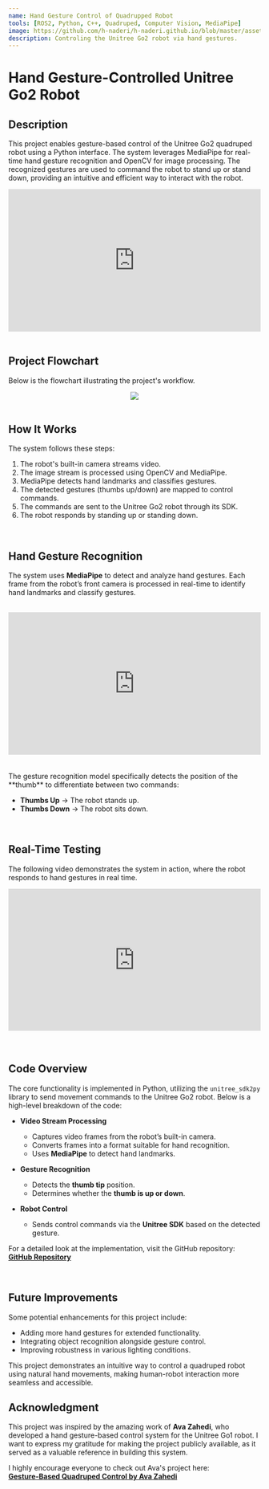 ```yaml
---
name: Hand Gesture Control of Quadrupped Robot
tools: [ROS2, Python, C++, Quadruped, Computer Vision, MediaPipe]
image: https://github.com/h-naderi/h-naderi.github.io/blob/master/assets/1-hand-gesture-intro.gif?raw=true
description: Controling the Unitree Go2 robot via hand gestures.
---
```


# Hand Gesture-Controlled Unitree Go2 Robot

## **Description**
This project enables gesture-based control of the Unitree Go2 quadruped robot using a Python interface. The system leverages MediaPipe for real-time hand gesture recognition and OpenCV for image processing. The recognized gestures are used to command the robot to stand up or stand down, providing an intuitive and efficient way to interact with the robot.

<div style="position: relative; padding-bottom: 56.25%; height: 0; overflow: hidden;">
    <iframe src="https://www.youtube.com/embed/hJjrWiqMabM" 
            frameborder="0" allowfullscreen
            style="position: absolute; top: 0; left: 0; width: 100%; height: 100%;">
    </iframe>
</div>
<br>

## **Project Flowchart**
Below is the flowchart illustrating the project's workflow.

<center><img src="{{ site.url }}{{ site.baseurl }}/assets/1-hand-gesture-flowchart.png"/></center>

<br>

## **How It Works**
The system follows these steps:

1. The robot's built-in camera streams video.
2. The image stream is processed using OpenCV and MediaPipe.
3. MediaPipe detects hand landmarks and classifies gestures.
4. The detected gestures (thumbs up/down) are mapped to control commands.
5. The commands are sent to the Unitree Go2 robot through its SDK.
6. The robot responds by standing up or standing down.

<br>

## **Hand Gesture Recognition**
The system uses **MediaPipe** to detect and analyze hand gestures. Each frame from the robot’s front camera is processed in real-time to identify hand landmarks and classify gestures.
<br>
<br>
<div style="position: relative; padding-bottom: 56.25%; height: 0; overflow: hidden;">
    <iframe src="https://www.youtube.com/embed/-5frhPR1_o4" 
            frameborder="0" allowfullscreen
            style="position: absolute; top: 0; left: 0; width: 100%; height: 100%;">
    </iframe>
</div>
<br>
<br>
The gesture recognition model specifically detects the position of the **thumb** to differentiate between two commands:

- **Thumbs Up** → The robot stands up.
- **Thumbs Down** → The robot sits down.

<br>

## **Real-Time Testing**
The following video demonstrates the system in action, where the robot responds to hand gestures in real time.
<br>
<div style="position: relative; padding-bottom: 56.25%; height: 0; overflow: hidden;">
    <iframe src="https://www.youtube.com/embed/hJjrWiqMabM" 
            frameborder="0" allowfullscreen
            style="position: absolute; top: 0; left: 0; width: 100%; height: 100%;">
    </iframe>
</div>
<br>
<br>

## **Code Overview**
The core functionality is implemented in Python, utilizing the `unitree_sdk2py` library to send movement commands to the Unitree Go2 robot. Below is a high-level breakdown of the code:

- **Video Stream Processing**  
  - Captures video frames from the robot’s built-in camera.
  - Converts frames into a format suitable for hand recognition.
  - Uses **MediaPipe** to detect hand landmarks.

- **Gesture Recognition**  
  - Detects the **thumb tip** position.
  - Determines whether the **thumb is up or down**.

- **Robot Control**  
  - Sends control commands via the **Unitree SDK** based on the detected gesture.

For a detailed look at the implementation, visit the GitHub repository:  
[**GitHub Repository**](https://github.com/h-naderi/hand_gesture_unitree/tree/master)

<br>

## **Future Improvements**
Some potential enhancements for this project include:
- Adding more hand gestures for extended functionality.
- Integrating object recognition alongside gesture control.
- Improving robustness in various lighting conditions.

This project demonstrates an intuitive way to control a quadruped robot using natural hand movements, making human-robot interaction more seamless and accessible.

## **Acknowledgment**
This project was inspired by the amazing work of **Ava Zahedi**, who developed a hand gesture-based control system for the Unitree Go1 robot. I want to express my gratitude for making the project publicly available, as it served as a valuable reference in building this system.

I highly encourage everyone to check out Ava's project here:  
[**Gesture-Based Quadruped Control by Ava Zahedi**](https://avazahedi.github.io/projects/04-hgr-go1)

